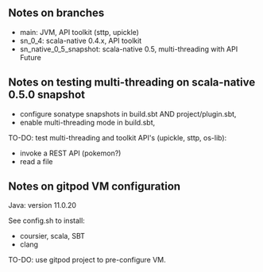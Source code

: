 ## Notes on branches

- main: JVM, API toolkit (sttp, upickle)
- sn_0_4: scala-native 0.4.x, API toolkit
- sn_native_0_5_snapshot: scala-native 0.5, multi-threading with API Future

## Notes on testing multi-threading on scala-native 0.5.0 snapshot

- configure sonatype snapshots in build.sbt AND project/plugin.sbt,
- enable multi-threading mode in build.sbt,

TO-DO: test multi-threading and toolkit API's (upickle, sttp, os-lib):
- invoke a REST API (pokemon?)
- read a file

## Notes on gitpod VM configuration

Java: version 11.0.20

See config.sh to install:
- coursier, scala, SBT
- clang

TO-DO: use gitpod project to pre-configure VM.
